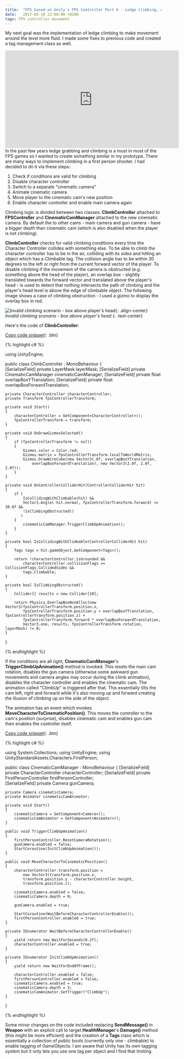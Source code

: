 ```yaml
---
title:  "FPS based on Unity's FPS Controller Part 6 - Ledge climbing, damage fix, Tags class"
date:   2017-05-10 22:00:00 +0200
tags: FPS controller movement
---
```

My next goal was the implementation of ledge climbing to make movement around the level more fluid. I made some fixes to previous code and created a tag management class as well.
<!--more-->

<iframe width="560" height="315" src="https://www.youtube.com/embed/4au-1-S08GI?rel=0" frameborder="0" allowfullscreen></iframe><br>
In the past few years ledge grabbing and climbing is a must in most of the FPS games so I wanted to create something similar in my prototype. There are many ways to implement climbing in a first person shooter. I had decided to do it via these steps:

1. Check if conditions are valid for climbing
2. Disable character controller
3. Switch to a separate "cinematic camera"
4. Animate cinematic camera
5. Move player to the cinematic cam's new position
6. Enable character controller and enable main camera again

Climbing logic is divided between two classes: **ClimbController** attached to **FPSController** and **CinematicCamManager** attached to the new cinematic camera. By default the to other cams - main camera and gun camera - have a bigger depth than cinematic cam (which is also disabled when the player is not climbing).

**ClimbController** checks for valid climbing conditions every time the Character Controller collides with something else. To be able to climb the character controller has to be in the air, colliding with its sides and hitting an object which has a Climbable tag. The collision angle has to be within 30 degrees to the left or right from the current forward vector of the player. To disable climbing if the movement of the camera is obstructed (e.g. something above the head of the player), an overlap box - slightly translated towards the forward vector and translated above the player's head - is used to detect that nothing intersects the path of climbing and the player's head level is above the edge of climbable object. The following image shows a case of climbing obstruction - I used a gizmo to display the overlay box in red.

![Invalid climbing scenario - box above player's head]({{site.url}}/assets/images/invalid-climb.PNG){: .align-center}
*Invalid climbing scenario - box above player's head*
{: .text-center}

Here's the code of **ClimbController**:

[Copy code snippet](#link){: .btn}  

{% highlight c# %}

using UnityEngine;

public class ClimbController : MonoBehaviour
{   
    [SerializeField]
    private LayerMask layerMask;
    [SerializeField]
    private CinematicCamManager cinematicCamManager;
    [SerializeField]
    private float overlapBoxYTranslation;
    [SerializeField]
    private float overlapBoxForwardTranslation;

    private CharacterController characterController;
    private Transform fpsControllerTransform;

    private void Start()
    {
        characterController = GetComponent<CharacterController>();
        fpsControllerTransform = transform;
    }

    private void OnDrawGizmosSelected()
    {        
        if (fpsControllerTransform != null)
        {
            Gizmos.color = Color.red;
            Gizmos.matrix = fpsControllerTransform.localToWorldMatrix;
            Gizmos.DrawWireCube(new Vector3(.0f, overlapBoxYTranslation,
                overlapBoxForwardTranslation), new Vector3(2.0f, 2.0f, 2.0f));
        }
    }

    private void OnControllerColliderHit(ControllerColliderHit hit)
    {
        if (
            IsCollidingWithClimbable(hit) &&
            Vector3.Angle(-hit.normal, fpsControllerTransform.forward) <= 30.0f &&
            !IsClimbingObstructed()
           )
        {       
            cinematicCamManager.TriggerClimbUpAnimation();
        }
    }

    private bool IsCollidingWithClimbable(ControllerColliderHit hit)
    {
        Tags tags = hit.gameObject.GetComponent<Tags>();

        return !characterController.isGrounded &&
            characterController.collisionFlags == CollisionFlags.CollidedSides &&
            tags.Climbable;        
    }

    private bool IsClimbingObstructed()
    {
        Collider[] results = new Collider[10];

        return Physics.OverlapBoxNonAlloc(new Vector3(fpsControllerTransform.position.x,
            fpsControllerTransform.position.y + overlapBoxYTranslation, fpsControllerTransform.position.z) +
            fpsControllerTransform.forward * overlapBoxForwardTranslation,
            Vector3.one, results, fpsControllerTransform.rotation, layerMask) != 0;
    }
}

{% endhighlight %}

If the conditions are all right, **CinematicCamManager**'s **TriggerClimbUpAnimation()** method is invoked. This resets the main cam rotation, disables the gun camera (otherwise some awkward gun movements and camera angles may occur during the climb animation), disables the character controller and enables the cinematic cam. The animation called "ClimbUp" is triggered after that. This essentially tilts the cam left, right and forward while it's also moving up and forward creating the illusion of climbing up on the side of the object.

The animation has an event which invokes **MoveCharacterToCinematicPosition()**. This moves the controller to the cam's position (surprise), disables cinematic cam and enables gun cam then enables the controller itself.

[Copy code snippet](#link){: .btn}  

{% highlight c# %}

using System.Collections;
using UnityEngine;
using UnityStandardAssets.Characters.FirstPerson;

public class CinematicCamManager : MonoBehaviour
{
    [SerializeField]
    private CharacterController characterController;
    [SerializeField]
    private FirstPersonController firstPersonController;    
    [SerializeField]
    private Camera gunCamera;

    private Camera cinematicCamera;
    private Animator cinematicCamAnimator;

    private void Start()
    {
        cinematicCamera = GetComponent<Camera>();
        cinematicCamAnimator = GetComponent<Animator>();
    }

    public void TriggerClimbUpAnimation()
    {
        firstPersonController.ResetCameraRotation();
        gunCamera.enabled = false;
        StartCoroutine(InitClimbUpAnimation());
    }

    public void MoveCharacterToCinematicPosition()
    {        
        characterController.transform.position =
            new Vector3(transform.position.x,
            transform.position.y - characterController.height,
            transform.position.z);

        cinematicCamera.enabled = false;
        cinematicCamera.depth = 0;

        gunCamera.enabled = true;

        StartCoroutine(WaitBeforeCharacterControllerEnable());
        firstPersonController.enabled = true;
    }

    private IEnumerator WaitBeforeCharacterControllerEnable()
    {
        yield return new WaitForSeconds(0.2f);
        characterController.enabled = true;
    }

    private IEnumerator InitClimbUpAnimation()
    {
        yield return new WaitForEndOfFrame();

        characterController.enabled = false;
        firstPersonController.enabled = false;
        cinematicCamera.enabled = true;
        cinematicCamera.depth = 3;
        cinematicCamAnimator.SetTrigger("ClimbUp");
    }
}

{% endhighlight %}

Some minor changes on the code included replacing **SendMessage()** in **Weapon** with an explicit call to target **HealthManager**'s **Damage()** method (this might be more efficient) and the creation of a **Tags** class which is essentially a collection of public bools (currently only one - climbable) to enable tagging of GameObjects. I am aware that Unity has its own tagging system but it only lets you use one tag per object and I find that limiting.